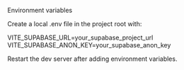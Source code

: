 Environment variables

Create a local .env file in the project root with:

VITE_SUPABASE_URL=your_supabase_project_url
VITE_SUPABASE_ANON_KEY=your_supabase_anon_key

Restart the dev server after adding environment variables.


